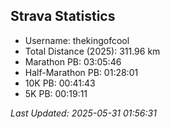 


## Strava Statistics

- Username: thekingofcool
- Total Distance (2025): 311.96 km
- Marathon PB: 03:05:46
- Half-Marathon PB: 01:28:01
- 10K PB: 00:41:43
- 5K PB: 00:19:11

*Last Updated: 2025-05-31 01:56:31*
